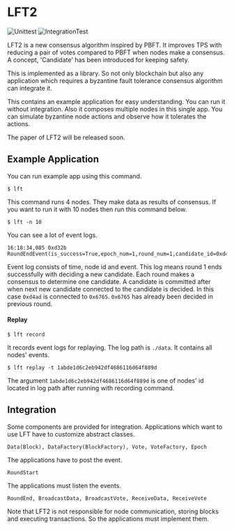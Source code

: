 # LFT2
![Unittest](https://github.com/icon-project/LFT2/workflows/Unittest/badge.svg)
![IntegrationTest](https://github.com/icon-project/LFT2/workflows/IntegrationTest/badge.svg)

LFT2 is a new consensus algorithm inspired by PBFT. It improves TPS with reducing a pair of votes compared to PBFT when nodes make a consensus. A concept, 'Candidate' has been introduced for keeping safety.

This is implemented as a library. So not only blockchain but also any application which requires a byzantine fault tolerance consensus algorithm can integrate it.

This contains an example application for easy understanding. You can run it without integration. Also it composes multiple nodes in this single app. You can simulate byzantine node actions and observe how it tolerates the actions.

The paper of LFT2 will be released soon.


## Example Application
You can run example app using this command.

```shell
$ lft
```
This command runs 4 nodes. They make data as results of consensus. If you want to run it with 10 nodes then run this command below.

```shell
$ lft -n 10
```

You can see a lot of event logs.

```shell
16:18:34,085 0xd32b RoundEndEvent(is_success=True,epoch_num=1,round_num=1,candidate_id=0xd4ad,commit_id=0x6765)
```
Event log consists of time, node id and event. This log means round 1 ends successfully with deciding a new candidate. Each round makes a consensus to determine one candidate. A candidate is committed after when next new candidate connected to the candidate is decided. In this case `0xd4ad` is connected to `0x6765`. `0x6765` has already been decided in previous round.

#### Replay
```shell
$ lft record
```
It records event logs for replaying. The log path is `./data`. It contains all nodes' events.

```shell
$ lft replay -t 1abde1d6c2eb942df4686116d64f889d
```
The argument `1abde1d6c2eb942df4686116d64f889d` is one of nodes' id located in log path after running with recording command.

## Integration
Some components are provided for integration. Applications which want to use LFT have to customize abstract classes.

```
Data(Block), DataFactory(BlockFactory), Vote, VoteFactory, Epoch
```

The applications have to post the event.

```
RoundStart
```

The applications must listen the events.
```
RoundEnd, BroadcastData, BroadcastVote, ReceiveData, ReceiveVote
```

Note that LFT2 is not responsible for node communication, storing blocks and executing transactions. So the applications must implement them.
